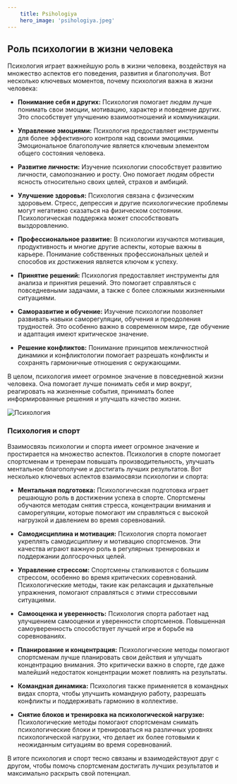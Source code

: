 ```yaml
---
    title: Psihologiya
    hero_image: 'psihologiya.jpeg'
---
```

## Роль психологии в жизни человека

Психология играет важнейшую роль в жизни человека, воздействуя на множество аспектов его поведения, развития и благополучия. Вот несколько ключевых моментов, почему психология важна в жизни человека:
 
- **Понимание себя и других:** Психология помогает людям лучше понимать свои эмоции, мотивацию, характер и поведение других. Это способствует улучшению взаимоотношений и коммуникации.

- **Управление эмоциями:** Психология предоставляет инструменты для более эффективного контроля над своими эмоциями. Эмоциональное благополучие является ключевым элементом общего состояния человека.

- **Развитие личности:** Изучение психологии способствует развитию личности, самопознанию и росту. Оно помогает людям обрести ясность относительно своих целей, страхов и амбиций.

- **Улучшение здоровья:** Психология связана с физическим здоровьем. Стресс, депрессия и другие психологические проблемы могут негативно сказаться на физическом состоянии. Психологическая поддержка может способствовать выздоровлению.

- **Профессиональное развитие:** В психологии изучаются мотивация, продуктивность и многие другие аспекты, которые важны в карьере. Понимание собственных профессиональных целей и способов их достижения является ключом к успеху.

- **Принятие решений:** Психология предоставляет инструменты для анализа и принятия решений. Это помогает справляться с повседневными задачами, а также с более сложными жизненными ситуациями.

- **Саморазвитие и обучение:** Изучение психологии позволяет развивать навыки саморегуляции, обучения и преодоления трудностей. Это особенно важно в современном мире, где обучение и адаптация имеют критическое значение.

- **Решение конфликтов:** Понимание принципов межличностной динамики и конфликтологии помогает разрешать конфликты и сохранять гармоничные отношения с окружающими.

В целом, психология имеет огромное значение в повседневной жизни человека. Она помогает лучше понимать себя и мир вокруг, реагировать на жизненные события, принимать более информированные решения и улучшать качество жизни.

![Психология](/images/posts/psihologiya-2.jpeg "Психология")

### Психология и спорт

Взаимосвязь психологии и спорта имеет огромное значение и простирается на множество аспектов. Психология в спорте помогает спортсменам и тренерам повышать производительность, улучшать ментальное благополучие и достигать лучших результатов. Вот несколько ключевых аспектов взаимосвязи психологии и спорта:

- **Ментальная подготовка:** Психологическая подготовка играет решающую роль в достижении успеха в спорте. Спортсмены обучаются методам снятия стресса, концентрации внимания и саморегуляции, которые помогают им справляться с высокой нагрузкой и давлением во время соревнований.

- **Самодисциплина и мотивация:** Психология спорта помогает укреплять самодисциплину и мотивацию спортсменов. Эти качества играют важную роль в регулярных тренировках и поддержании долгосрочных целей.

- **Управление стрессом:** Спортсмены сталкиваются с большим стрессом, особенно во время критических соревнований. Психологические методы, такие как релаксация и дыхательные упражнения, помогают справляться с этими стрессовыми ситуациями.

- **Самооценка и уверенность:** Психология спорта работает над улучшением самооценки и уверенности спортсменов. Повышенная самоуверенность способствует лучшей игре и борьбе на соревнованиях.

- **Планирование и концентрация:** Психологические методы помогают спортсменам лучше планировать свои действия и улучшать концентрацию внимания. Это критически важно в спорте, где даже малейший недостаток концентрации может повлиять на результаты.

- **Командная динамика:** Психология также применяется в командных видах спорта, чтобы улучшить командную работу, разрешать конфликты и поддерживать гармонию в коллективе.

- **Снятие блоков и тренировка на психологической нагрузке:** Психологические методы помогают спортсменам снимать психологические блоки и тренироваться на различных уровнях психологической нагрузки, что делает их более готовыми к неожиданным ситуациям во время соревнований.

В итоге психология и спорт тесно связаны и взаимодействуют друг с другом, чтобы помочь спортсменам достигать лучших результатов и максимально раскрыть свой потенциал.

